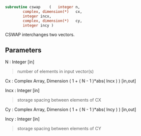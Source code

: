 ```fortran
subroutine cswap	(	integer	n,
		complex, dimension(*)	cx,
		integer	incx,
		complex, dimension(*)	cy,
		integer	incy )
```

   CSWAP interchanges two vectors.

## Parameters
N : Integer [in]
> number of elements in input vector(s)

Cx : Complex Array, Dimension ( 1 + ( N - 1 )*abs( Incx ) ) [in,out]

Incx : Integer [in]
> storage spacing between elements of CX

Cy : Complex Array, Dimension ( 1 + ( N - 1 )*abs( Incy ) ) [in,out]

Incy : Integer [in]
> storage spacing between elements of CY

